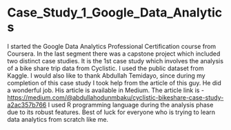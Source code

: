 # Case_Study_1_Google_Data_Analytics
I started the Google Data Analytics Professional Certification course from Coursera. In the last segment there was a capstone project which included two distinct case studies. 
It is the 1st case study which involves the analysis of a bike share trip data from Cyclistic. I used the public dataset from Kaggle.
I would also like to thank Abdullah Temidayo, since during my completion of this case study I took help from the article of this guy. He did a wonderful job. His article is available in Medium.
The article link is - https://medium.com/@abdullahodunmbaku/cyclistic-bikeshare-case-study-a2ac357b766
I used R programming language during the analysis phase due to its robust features. 
Best of luck for everyone who is trying to learn data analytics from scratch like me. 
 
